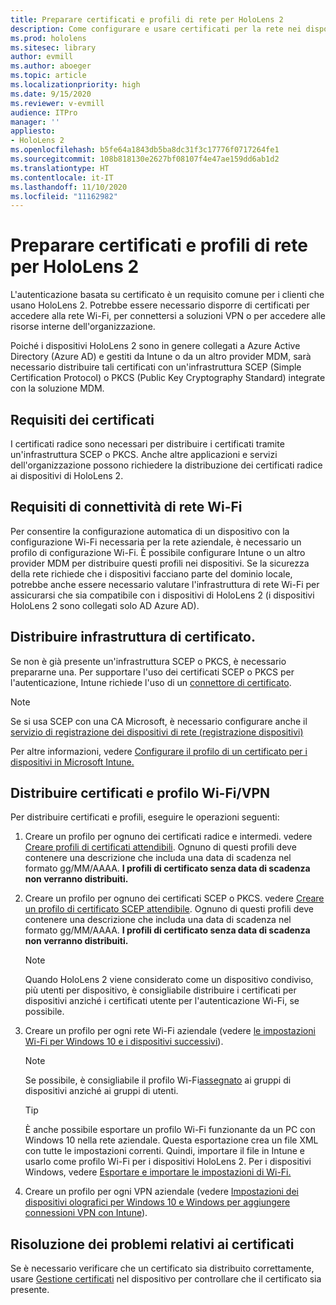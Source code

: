 ```yaml
---
title: Preparare certificati e profili di rete per HoloLens 2
description: Come configurare e usare certificati per la rete nei dispositivi HoloLens 2
ms.prod: hololens
ms.sitesec: library
author: evmill
ms.author: aboeger
ms.topic: article
ms.localizationpriority: high
ms.date: 9/15/2020
ms.reviewer: v-evmill
audience: ITPro
manager: ''
appliesto:
- HoloLens 2
ms.openlocfilehash: b5fe64a1843db5ba8dc31f3c17776f0717264fe1
ms.sourcegitcommit: 108b818130e2627bf08107f4e47ae159dd6ab1d2
ms.translationtype: HT
ms.contentlocale: it-IT
ms.lasthandoff: 11/10/2020
ms.locfileid: "11162982"
---
```

# Preparare certificati e profili di rete per HoloLens 2

L'autenticazione basata su certificato è un requisito comune per i clienti che usano HoloLens 2. Potrebbe essere necessario disporre di certificati per accedere alla rete Wi-Fi, per connettersi a soluzioni VPN o per accedere alle risorse interne dell'organizzazione.

Poiché i dispositivi HoloLens 2 sono in genere collegati a Azure Active Directory (Azure AD) e gestiti da Intune o da un altro provider MDM, sarà necessario distribuire tali certificati con un'infrastruttura SCEP (Simple Certification Protocol) o PKCS (Public Key Cryptography Standard) integrate con la soluzione MDM.

## Requisiti dei certificati
I certificati radice sono necessari per distribuire i certificati tramite un'infrastruttura SCEP o PKCS. Anche altre applicazioni e servizi dell'organizzazione possono richiedere la distribuzione dei certificati radice ai dispositivi di HoloLens 2. 

## Requisiti di connettività di rete Wi-Fi
Per consentire la configurazione automatica di un dispositivo con la configurazione Wi-Fi necessaria per la rete aziendale, è necessario un profilo di configurazione Wi-Fi. È possibile configurare Intune o un altro provider MDM per distribuire questi profili nei dispositivi. Se la sicurezza della rete richiede che i dispositivi facciano parte del dominio locale, potrebbe anche essere necessario valutare l'infrastruttura di rete Wi-Fi per assicurarsi che sia compatibile con i dispositivi di HoloLens 2 (i dispositivi HoloLens 2 sono collegati solo AD Azure AD).

## Distribuire infrastruttura di certificato.
Se non è già presente un'infrastruttura SCEP o PKCS, è necessario prepararne una. Per supportare l'uso dei certificati SCEP o PKCS per l'autenticazione, Intune richiede l'uso di un [connettore di certificato](https://docs.microsoft.com/mem/intune/protect/certificate-connectors).

> [!NOTE]
> Se si usa SCEP con una CA Microsoft, è necessario configurare anche il [servizio di registrazione dei dispositivi di rete (registrazione dispositivi)](https://docs.microsoft.com/mem/intune/protect/certificates-scep-configure#set-up-ndes)

Per altre informazioni, vedere [Configurare il profilo di un certificato per i dispositivi in Microsoft Intune.](https://docs.microsoft.com/intune/certificates-configure)

## Distribuire certificati e profilo Wi-Fi/VPN
Per distribuire certificati e profili, eseguire le operazioni seguenti:
1.  Creare un profilo per ognuno dei certificati radice e intermedi. vedere [Creare profili di certificati attendibili](https://docs.microsoft.com/intune/protect/certificates-configure#create-trusted-certificate-profiles). Ognuno di questi profili deve contenere una descrizione che includa una data di scadenza nel formato gg/MM/AAAA. **I profili di certificato senza data di scadenza non verranno distribuiti.**
1.  Creare un profilo per ognuno dei certificati SCEP o PKCS. vedere [Creare un profilo di certificato SCEP attendibile](https://docs.microsoft.com/intune/protect/certficates-pfx-configure#create-a-pkcs-certificate-profile). Ognuno di questi profili deve contenere una descrizione che includa una data di scadenza nel formato gg/MM/AAAA. **I profili di certificato senza data di scadenza non verranno distribuiti.**

    > [!NOTE]
    > Quando HoloLens 2 viene considerato come un dispositivo condiviso, più utenti per dispositivo, è consigliabile distribuire i certificati per dispositivi anziché i certificati utente per l'autenticazione Wi-Fi, se possibile.

3.  Creare un profilo per ogni rete Wi-Fi aziendale (vedere [le impostazioni Wi-Fi per Windows 10 e i dispositivi successivi](https://docs.microsoft.com/intune/wi-fi-settings-windows)). 
    > [!NOTE]
    > Se possibile, è consigliabile il profilo Wi-Fi[assegnato](https://docs.microsoft.com/mem/intune/configuration/device-profile-assign) ai gruppi di dispositivi anziché ai gruppi di utenti. 

    > [!TIP]
    > È anche possibile esportare un profilo Wi-Fi funzionante da un PC con Windows 10 nella rete aziendale. Questa esportazione crea un file XML con tutte le impostazioni correnti. Quindi, importare il file in Intune e usarlo come profilo Wi-Fi per i dispositivi HoloLens 2. Per i dispositivi Windows, vedere [Esportare e importare le impostazioni di Wi-Fi.](https://docs.microsoft.com/mem/intune/configuration/wi-fi-settings-import-windows-8-1)

4.  Creare un profilo per ogni VPN aziendale (vedere [Impostazioni dei dispositivi olografici per Windows 10 e Windows per aggiungere connessioni VPN con Intune](https://docs.microsoft.com/intune/vpn-settings-windows-10)).

## Risoluzione dei problemi relativi ai certificati

Se è necessario verificare che un certificato sia distribuito correttamente, usare [Gestione certificati](certificate-manager.md) nel dispositivo per controllare che il certificato sia presente.  


